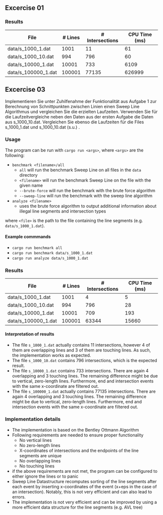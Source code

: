 ## Excercise 01
### Results
| File                 | # Lines    | # Intersections | CPU Time (ms)   |
| -------------------- | ---------- | --------------- | --------------- |
| data/s_1000_1.dat    | 1001       | 11              | 61              |
| data/s_1000_10.dat   | 994        | 796             | 60              |
| data/s_10000_1.dat   | 10001      | 733             | 6109            |
| data/s_100000_1.dat  | 100001     | 77135           | 626999          |


## Excercise 03
Implementieren Sie unter Zuhilfenahme der Funktionalität aus Aufgabe 1 zur Berechnung von Schnittpunkten zwischen Linien einen Sweep Line Algorithmus und vergleichen Sie die erzielten Laufzeiten. Verwenden Sie für die Laufzeitvergleiche neben den Daten aus der ersten Aufgabe die Daten aus s_1000_10.dat. Vergleichen Sie ebenso die Laufzeiten für die Files s_1000_1.dat und s_1000_10.dat (s.u.) .

### Usage
The program can be run with `cargo run <args>`, where `<args>` are the following:
- `benchmark <filename>/all`
    - `all` will run the benchmark Sweep Line on all files in the `data` directory
    - `<filename>` will run the benchmark Sweep Line on the file with the given name
    - `--brute-force` will run the benchmark with the brute force algorithm
    - `--sweep-line` will run the benchmark with the sweep line algorithm
- `analyze <filename>`
   - uses the brute force algorithm to output additional information about illegal line segments and intersection types

where `<file>` is the path to the file containing the line segments (e.g. `data/s_1000_1.dat`).

#### Example commmands
- `cargo run benchmark all`
- `cargo run benchmark data/s_1000_1.dat`
- `cargo run analyze data/s_1000_1.dat`

### Results
| File                 | # Lines    | # Intersections | CPU Time (ms)   |
| -------------------- | ---------- | --------------- | --------------- |
| data/s_1000_1.dat    | 1001       | 4               | 5               |
| data/s_1000_10.dat   | 994        | 796             | 28              |
| data/s_10000_1.dat   | 10001      | 709             | 193             |
| data/s_100000_1.dat  | 100001     | 63344           | 15660           |

#### Interpretation of results
- The file `s_1000_1.dat` actually contains 11 intersections, however 4 of them are overlapping lines and 3 of them are touching lines. As such, the implementation works as expected.
- The file `s_1000_10.dat` contains 796 intersections, which is the expected result.
- The file `s_10000_1.dat` contains 733 intersections. There are again 4 overlapping and 3 touching lines. The remaining difference might be due to vertical, zero-length lines. Furthermore, end and intersection events with the same x-coordinate are filtered out.
- The file `s_100000_1.dat` actually contains 77135 intersections. There are again 4 overlapping and 3 touching lines. The remaining difference might be due to vertical, zero-length lines. Furthermore, end and intersection events with the same x-coordinate are filtered out.

### Implementation details
- The implementation is based on the Bentley Ottmann Algorithm
- Following requirements are needed to ensure proper functionality
    - No vertical lines
    - No zero-length lines
    - X-coordinates of intersections and the endpoints of the line segments are unique
    - No overlapping lines
    - No touching lines
- if the above requirements are not met, the program can be configured to either ignore the lines or to panic
- Sweep Line Datastructure recomputes sorting of the line segments after each event by inserting x-coordinates of the event (x+eps in the case of an intersection). Notably, this is not very efficient and can also lead to errors.
- The implementation is not very efficient and can be improved by using a more efficient data structure for the line segments (e.g. AVL tree)